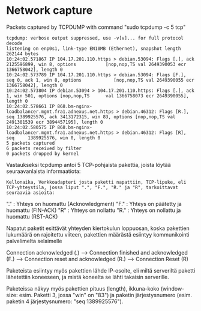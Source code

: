 # Network capture

Packets captured by TCPDUMP with command "sudo tcpdump -c 5 tcp"

    tcpdump: verbose output suppressed, use -v[v]... for full protocol decode
    listening on enp0s1, link-type EN10MB (Ethernet), snapshot length 262144 bytes
    10:24:02.571867 IP 104.17.201.110.https > debian.53094: Flags [.], ack 2125596899, win 8, options           [nop,nop,TS val 2649390053 ecr 1366758042], length 0
    10:24:02.573789 IP 104.17.201.110.https > debian.53094: Flags [F.], seq 0, ack 1, win 8, options            [nop,nop,TS val 2649390055 ecr 1366758042], length 0
    10:24:02.573804 IP debian.53094 > 104.17.201.110.https: Flags [.], ack 1, win 501, options [nop,nop,TS      val 1366758073 ecr 2649390055], length 0
    10:24:02.578661 IP 868.bm-nginx-loadbalancer.mgmt.fra1.adnexus.net.https > debian.46312: Flags [R.],        seq 1389925576, ack 3413172315, win 83, options [nop,nop,TS val 2491301539 ecr 3894457195], length 0
    10:24:02.580575 IP 868.bm-nginx-loadbalancer.mgmt.fra1.adnexus.net.https > debian.46312: Flags [R], seq     1389925576, win 0, length 0
    5 packets captured
    6 packets received by filter
    0 packets dropped by kernel

Vastaukseksi tcpdump antoi 5 TCP-pohjaista pakettia, joista löytää seuraavanlaista informaatiota:

    Kellonaika, Verkkoadapteri josta paketti napattiin, TCP-lipuke, eli TCP-yhteystila, jossa liput ".", "F.", "R." ja "R", tarkoittavat seuraavia asioita:

"." : Yhteys on huomattu (Acknowledgment)
"F." : Yhteys on päätetty ja huomattu (FIN-ACK)
"R" : Yhteys on nollattu
"R." : Yhteys on nollattu ja huomattu (RST-ACK)


Napatut paketit esittävät yhteyden kiertokulun loppuosan, koska pakettien lukumäärä on rajoitettu viiteen, pakettien määrästä esiintyy kommunikointi palvelimelta selaimelle

Connection acknowledged (.) --> Connection finished and acknowledged (F.) --> Connection reset and acknowledged (R.) --> Connection Reset (R)

Paketeista esiintyy myös pakettien lähde IP-osoite, eli miltä serveriltä paketti lähetettiin koneeseen, ja mistä koneelta se lähti takaisin serverille.

Paketeissa näkyy myös pakettien pituus (length), ikkuna-koko (window-size: esim. Paketti 3, jossa "win" on "83") ja paketin järjestysnumero (esim. paketin 4 järjestysnumero: "seq 1389925576").
    
    


